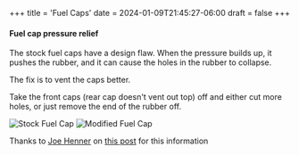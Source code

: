 +++
title = 'Fuel Caps'
date = 2024-01-09T21:45:27-06:00
draft = false
+++

#### Fuel cap pressure relief

The stock fuel caps have a design flaw. When the pressure builds up, it pushes the rubber, and it can cause the holes in the rubber to collapse.

The fix is to vent the caps better.

Take the front caps (rear cap doesn't vent out top) off and either cut more holes, or just remove the end of the rubber off.

![Stock Fuel Cap](/img/450R_fuelcap_stock_underside.jpg)
![Modified Fuel Cap](/img/450R_fuelcap_modified_underside.jpg)

Thanks to [Joe Henner](https://www.facebook.com/groups/1137977753521359/user/100001246029949/) on [this post](https://www.facebook.com/groups/1137977753521359/permalink/1333146944004438/) for this information
